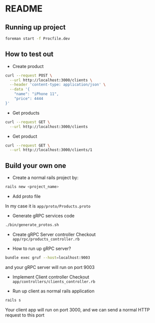 # README

## Running up project
```bash
foreman start -f Procfile.dev
```
## How to test out
- Create product

```bash
curl --request POST \
  --url http://localhost:3000/clients \
  --header 'content-type: application/json' \
  --data '{
	"name": "iPhone 11",
	"price": 4444
}'
```

- Get products

```bash
curl --request GET \
  --url http://localhost:3000/clients
```

- Get product

```bash
curl --request GET \
  --url http://localhost:3000/clients/1
```

## Build your own one

- Create a normal rails project by:
```bash
rails new <project_name>
```

- Add proto file

In my case it is `app/proto/Products.proto`

- Generate gRPC services code

```bash
./bin/generate_protos.sh
```

- Create gRPC Server controller
Checkout `app/rpc/products_controller.rb`

- How to run up gRPC server?
```bash
bundle exec gruf --host=localhost:9003
```
and your gRPC server will run on port 9003

- Implement Client controller
Checkout `app/controllers/clients_controller.rb`

- Run up client as normal rails application
```bash
rails s
```
Your client app will run on port 3000, and we can send a normal HTTP request to this port

